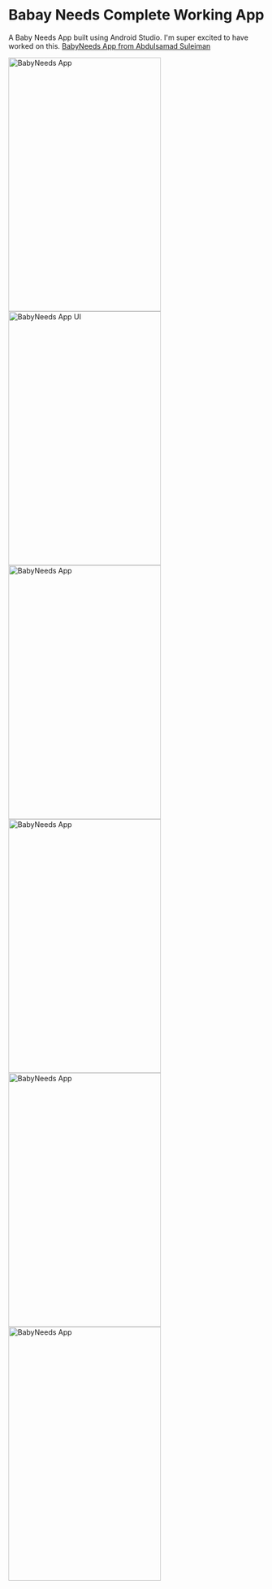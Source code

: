 Babay Needs Complete Working App
===============

A Baby Needs App built using Android Studio. I'm super excited to have worked on this.
[BabyNeeds App from 
Abdulsamad Suleiman](https://github.com/abdulsamadola) 

<img src="https://raw.github.com/abdulsamadola/BabyNeeds/master/screenshot1.png" width="300" height="500" alt="BabyNeeds App"/>
<img src="https://raw.github.com/abdulsamadola/BabyNeeds/master/screenshot2.png" width="300" height="500" alt="BabyNeeds App UI"/>
<img src="https://raw.github.com/abdulsamadola/BabyNeeds/master/screenshot3.png" width="300" height="500" alt="BabyNeeds App"/>
<img src="https://raw.github.com/abdulsamadola/BabyNeeds/master/screenshot4.png" width="300" height="500" alt="BabyNeeds App"/>
<img src="https://raw.github.com/abdulsamadola/BabyNeeds/master/screenshot5.png" width="300" height="500" alt="BabyNeeds App"/>
<img src="https://raw.github.com/abdulsamadola/BabyNeeds/master/screenshot6.png" width="300" height="500" alt="BabyNeeds App"/>
